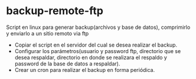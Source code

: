 # backup-remote-ftp
Script en linux para generar backup(archivos y base de datos), comprimirlo y enviarlo a un sitio remoto via ftp

- Copiar el script en el servidor del cual se desea realizar el backup.
- Configurar los parámetros(usuario y password ftp, directorio que se desea respaldar, directorio en donde se realizara el respaldo y password de la base de datos a respaldar).
- Crear un cron para realizar el backup en forma periódica.
